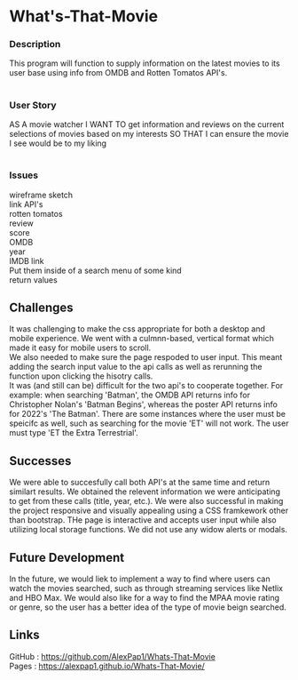 # What's-That-Movie  

### Description

This program will function to supply information on the latest movies to its user base using info from OMDB and Rotten Tomatos API's.  

#

### User Story

AS A movie watcher I WANT TO get information and reviews on the current selections of movies based on my interests SO THAT I can ensure the movie I see would be to my liking  

#

### Issues

wireframe sketch  
link API's  
rotten tomatos  
review  
score  
OMDB  
year  
IMDB link  
Put them inside of a search menu of some kind  
return values  

Challenges
---------------------------------------------------------------------------------------------------------------
It was challenging to make the css appropriate for both a desktop and mobile experience. We went with a culmnn-based, vertical format which made it easy for mobile users to scroll.
<br />
We also needed to make sure the page respoded to user input. This meant adding the search input value to the api calls as well as rerunning the function upon clicking the hisotry calls.
<br />
It was (and still can be) difficult for the two api's to cooperate together. For example: when searching 'Batman', the OMDB API returns info for Christopher Nolan's 'Batman Begins', whereas the poster API returns info for 2022's 'The Batman'. There are some instances where the user must be speicifc as well, such as searching for the movie 'ET' will not work. The user must type 'ET the Extra Terrestrial'.

Successes
---------------------------------------------------------------------------------------------------------------
We were able to succesfully call both API's at the same time and return similart results. We obtained the relevent information we were anticipating to get from these calls (title, year, etc.). We were also successful in making the project responsive and visually appealing using a CSS framkework other than bootstrap. THe page is interactive and accepts user input while also utilizing local storage functions. We did not use any widow alerts or modals.

Future Development
---------------------------------------------------------------------------------------------------------------
In the future, we would liek to implement a way to find where users can watch the movies searched, such as through streaming services like Netlix and HBO Max. We would also like for a way to find the MPAA movie rating or genre, so the user has a better idea of the type of movie beign searched.

Links
---------------------------------------------------------------------------------------------------------------
GitHub : https://github.com/AlexPap1/Whats-That-Movie
<br />
Pages : https://alexpap1.github.io/Whats-That-Movie/
